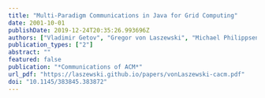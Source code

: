 ```yaml
---
title: "Multi-Paradigm Communications in Java for Grid Computing"
date: 2001-10-01
publishDate: 2019-12-24T20:35:26.993696Z
authors: ["Vladimir Getov", "Gregor von Laszewski", "Michael Philippsen", "Ian Foster"]
publication_types: ["2"]
abstract: ""
featured: false
publication: "*Communications of ACM*"
url_pdf: "https://laszewski.github.io/papers/vonLaszewski-cacm.pdf"
doi: "10.1145/383845.383872"
---
```


